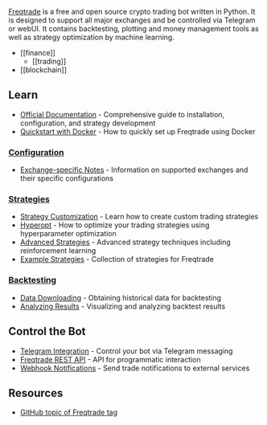[Freqtrade](https://www.freqtrade.io/) is a free and open source crypto trading bot written in Python.
It is designed to support all major exchanges and be controlled via Telegram or webUI.
It contains backtesting, plotting and money management tools as well as strategy optimization by machine learning.

- [[finance]]
  - [[trading]]
- [[blockchain]]


## Learn
- [Official Documentation](https://www.freqtrade.io/en/stable/) - Comprehensive guide to installation, configuration, and strategy development
- [Quickstart with Docker](https://www.freqtrade.io/en/stable/docker_quickstart/) - How to quickly set up Freqtrade using Docker

### [Configuration](https://www.freqtrade.io/en/stable/configuration/)
- [Exchange-specific Notes](https://www.freqtrade.io/en/stable/exchanges/) - Information on supported exchanges and their specific configurations

### [Strategies](https://www.freqtrade.io/en/stable/strategy-101/)
- [Strategy Customization](https://www.freqtrade.io/en/stable/strategy-customization/) - Learn how to create custom trading strategies
- [Hyperopt](https://www.freqtrade.io/en/stable/hyperopt/) - How to optimize your trading strategies using hyperparameter optimization
- [Advanced Strategies](https://www.freqtrade.io/en/stable/strategy-advanced/) - Advanced strategy techniques including reinforcement learning
- [Example Strategies](https://github.com/freqtrade/freqtrade-strategies) - Collection of strategies for Freqtrade

### [Backtesting](https://www.freqtrade.io/en/stable/backtesting/)
- [Data Downloading](https://www.freqtrade.io/en/stable/data-download/) - Obtaining historical data for backtesting
- [Analyzing Results](https://www.freqtrade.io/en/stable/plotting/) - Visualizing and analyzing backtest results

## Control the Bot
- [Telegram Integration](https://www.freqtrade.io/en/stable/telegram-usage/) - Control your bot via Telegram messaging
- [Freqtrade REST API](https://www.freqtrade.io/en/stable/rest-api/) - API for programmatic interaction
- [Webhook Notifications](https://www.freqtrade.io/en/stable/webhook-config/) - Send trade notifications to external services


## Resources
- [GitHub topic of Freqtrade tag](https://github.com/topics/freqtrade)
